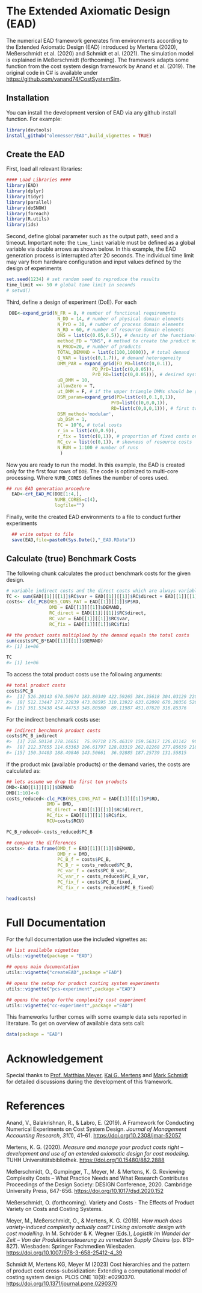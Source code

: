 
<!-- README.md is generated from README.Rmd. Please edit that file -->

# The Extended Axiomatic Design (EAD)

<!-- badges: start -->
<!-- badges: end -->

The numerical EAD framework generates firm environments according to the
Extended Axiomatic Design (EAD) introduced by Mertens (2020),
Meßerschmidt et al. (2020) and Schmidt et al. (2021). The simulation
model is explained in Meßerschmidt (forthcoming). The framework adapts
some function from the cost system design framework by Anand et
al. (2019). The original code in C# is available under
<https://github.com/vanand74/CostSystemSim>.

## Installation

You can install the development version of EAD via any github install
function. For example:

``` r
library(devtools)
install_github("olemesser/EAD",build_vignettes = TRUE)
```

## Create the EAD

First, load all relevant libraries:

``` r
#### Load Libraries ####
library(EAD)
library(dplyr)
library(tidyr)
library(parallel)
library(doSNOW)
library(foreach)
library(R.utils)
library(ids)
```

Second, define global parameter such as the output path, seed and a
timeout. Important note: the `time_limit` variable must be defined as a
global variable via double arrows as shown below. In this example, the
EAD generation process is interrupted after 20 seconds. The individual
time limit may vary from hardware configuration and input values defined
by the design of experiments

``` r
set.seed(1234) # set random seed to reproduce the results
time_limit <<- 50 # global time limit in seconds
# setwd()
```

Third, define a design of experiment (DoE). For each

``` r
 DOE<-expand_grid(N_FR = 8, # number of functional requirements
                   N_DD = 14, # number of physical domain elements
                   N_PrD = 30, # number of process domain elements
                   N_RD = 60, # number of resource domain elements
                   DNS = list(c(0.05,0.5)), # density of the functional product mix
                   method_FD = "DNS", # method to create the product mix
                   N_PROD=20, # number of products
                   TOTAL_DEMAND = list(c(100,10000)), # total demand
                   Q_VAR = list(c(0,1.7)), # demand heterogeneity
                   DMM_PAR = expand_grid(FD_PD=list(c(0,0.1)),
                                PD_PrD=list(c(0,0.05)),
                                PrD_RD=list(c(0,0.05))), # desired system design complexity
                   uB_DMM = 10,
                   allowZero = T,
                   ut_DMM = F, # if the upper triangle DMMs should be generated too (DMM_FD_PrD,DMM_FD_RD,DMM_PD_RD)
                   DSM_param=expand_grid(PD=list(c(0,0.1,0,1)),
                                       PrD=list(c(0,0,0,1)),
                                       RD=list(c(0,0,0,1))), # first two entries refer to the density of the DSMs and the second pair to the cv if the DSM_method='modular' is used.
                   DSM_method='modular',
                   ub_DSM = 1,
                   TC = 10^6, # total costs
                   r_in = list(c(0,0.9)),
                   r_fix = list(c(0,1)), # proportion of fixed costs on total costs
                   RC_cv = list(c(0,1)), # skewness of resource costs
                   N_RUN = 1:100 # number of runs
                    )
```

Now you are ready to run the model. In this example, the EAD is created
only for the first four rows of `DOE`. The code is optimized to
multi-core processing. Where `NUMB_CORES` defines the number of cores
used.

``` r
## run EAD generation procedure
  EAD<-crt_EAD_MC(DOE[1:4,],
                  NUMB_CORES=c(4),
                  logfile="")
```

Finally, write the created EAD environments to a file to conduct further
experiments

``` r
  ## write output to file
  save(EAD,file=paste0(Sys.Date(),"_EAD.RData"))
```

## Calculate (true) Benchmark Costs

The following chunk calculates the product benchmark costs for the given
design.

``` r
# variable indirect costs and the direct costs which are always variable are summed up
TC <- sum(EAD[[1]][[1]]$RC$var + EAD[[1]][[1]]$RC$direct + EAD[[1]][[1]]$RC$fix)
costs<- clc_PCB(RES_CONS_PAT = EAD[[1]][[1]]$P$RD,
                DMD = EAD[[1]][[1]]$DEMAND,
                RC_direct = EAD[[1]][[1]]$RC$direct,
                RC_var = EAD[[1]][[1]]$RC$var,
                RC_fix = EAD[[1]][[1]]$RC$fix)

## the product costs multiplied by the demand equals the total costs
sum(costs$PC_B*EAD[[1]][[1]]$DEMAND)
#> [1] 1e+06

TC
#> [1] 1e+06
```

To access the total product costs use the following arguments:

``` r
## total product costs
costs$PC_B
#>  [1] 526.20143 670.50974 183.80349 422.59265 384.35618 304.03129 220.38957
#>  [8] 512.13447 277.22839 473.08595 310.13922 633.62098 670.30356 526.30935
#> [15] 361.53438 454.44753 345.80560  89.11987 451.07620 316.85376
```

For the indirect benchmark costs use:

``` r
## indirect benchmark product costs
costs$PC_B_indirect
#>  [1] 218.50124 278.16651  75.99718 175.46319 159.56317 126.01142  90.98288
#>  [8] 212.37655 114.63363 196.61797 128.83319 262.82268 277.85639 218.34766
#> [15] 150.34403 188.49846 143.50661  36.92885 187.25739 131.55815
```

If the product mix (available products) or the demand varies, the costs
are calculated as:

``` r
## lets assume we drop the first ten products 
DMD<-EAD[[1]][[1]]$DEMAND
DMD[1:10]<-0
costs_reduced<-clc_PCB(RES_CONS_PAT = EAD[[1]][[1]]$P$RD,
               DMD = DMD,
               RC_direct = EAD[[1]][[1]]$RC$direct,
               RC_fix = EAD[[1]][[1]]$RC$fix,
               RCU=costs$RCU)

PC_B_reduced<-costs_reduced$PC_B

## compare the differences
costs<- data.frame(DMD_f = EAD[[1]][[1]]$DEMAND,
                   DMD_r = DMD,
                   PC_B_f = costs$PC_B,
                   PC_B_r = costs_reduced$PC_B,
                   PC_var_f = costs$PC_B_var,
                   PC_var_r = costs_reduced$PC_B_var,
                   PC_fix_f = costs$PC_B_fixed,
                   PC_fix_r = costs_reduced$PC_B_fixed)

head(costs)
```

# Full Documentation

For the full documentation use the included vignettes as:

``` r
## list available vignettes
utils::vignette(package = "EAD")

## opens main documentation
utils::vignette("createEAD",package ="EAD")

## opens the setup for product costing system experiments
utils::vignette("pcs-experiment",package ="EAD")

## opens the setup forthe complexity cost experiment
utils::vignette("cc-experiment",package ="EAD")
```

This frameworks further comes with some example data sets reported in
literature. To get on overview of available data sets call:

``` r
data(package = "EAD")
```

# Acknowledgement

Special thanks to [Prof. Matthias
Meyer](https://www.researchgate.net/profile/Matthias-Meyer-12 "Visit on Research Gate"),
[Kai G.
Mertens](https://www.researchgate.net/profile/Kai-G-Mertens "Visit on Research Gate")
and [Mark
Schmidt](https://www.researchgate.net/profile/Mark-Schmidt-19 "Visit on Research Gate")
for detailed discussions during the development of this framework.

# References

Anand, V., Balakrishnan, R., & Labro, E. (2019). A Framework for
Conducting Numerical Experiments on Cost System Design. *Journal of
Management Accounting Research*, *31*(1), 41–61.
<https://doi.org/10.2308/jmar-52057>

Mertens, K. G. (2020). *Measure and manage your product costs right –
development and use of an extended axiomatic design for cost modeling.*
TUHH Universitätsbibliothek. <https://doi.org/10.15480/882.2888>

Meßerschmidt, O., Gumpinger, T., Meyer, M. & Mertens, K. G. Reviewing
Complexity Costs – What Practice Needs and What Research Contributes
Proceedings of the Design Society: DESIGN Conference, 2020. Cambridge
University Press, 647-656. <https://doi.org/10.1017/dsd.2020.152>

Meßerschmidt, O. (forthcoming). Variety and Costs - The Effects of
Product Variety on Costs and Costing Systems.

Meyer, M., Meßerschmidt, O., & Mertens, K. G. (2019). *How much does
variety-induced complexity actually cost? Linking axiomatic design with
cost modelling*. In M. Schröder & K. Wegner (Eds.), *Logistik im Wandel
der Zeit – Von der Produktionssteuerung zu vernetzten Supply Chains*
(pp. 813–827). Wiesbaden: Springer Fachmedien Wiesbaden.
<https://doi.org/10.1007/978-3-658-25412-4_39>

Schmidt M, Mertens KG, Meyer M (2023) Cost hierarchies and the pattern
of product cost cross-subsidization: Extending a computational model of
costing system design. PLOS ONE 18(9): e0290370.
<https://doi.org/10.1371/journal.pone.0290370>
